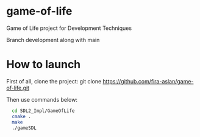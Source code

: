 # game-of-life
Game of Life project for Development Techniques 


Branch development along with main

# How to launch
First of all, clone the project: git clone https://github.com/fira-aslan/game-of-life.git

Then use commands below:
```bash
  cd SDL2_Impl/GameOfLife
  cmake .
  make
  ./gameSDL
 ```

